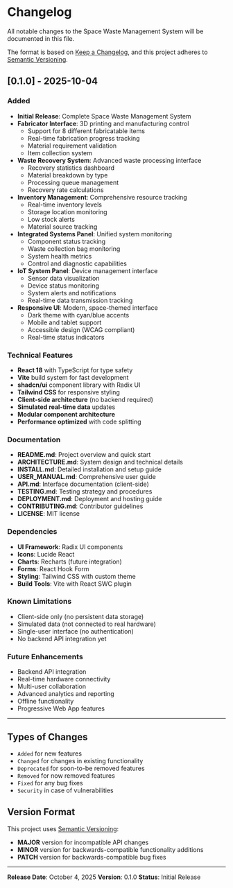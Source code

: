 # Changelog

All notable changes to the Space Waste Management System will be documented in this file.

The format is based on [Keep a Changelog](https://keepachangelog.com/en/1.0.0/),
and this project adheres to [Semantic Versioning](https://semver.org/spec/v2.0.0.html).

## [0.1.0] - 2025-10-04

### Added
- **Initial Release**: Complete Space Waste Management System
- **Fabricator Interface**: 3D printing and manufacturing control
  - Support for 8 different fabricatable items
  - Real-time fabrication progress tracking
  - Material requirement validation
  - Item collection system
- **Waste Recovery System**: Advanced waste processing interface
  - Recovery statistics dashboard
  - Material breakdown by type
  - Processing queue management
  - Recovery rate calculations
- **Inventory Management**: Comprehensive resource tracking
  - Real-time inventory levels
  - Storage location monitoring
  - Low stock alerts
  - Material source tracking
- **Integrated Systems Panel**: Unified system monitoring
  - Component status tracking
  - Waste collection bag monitoring
  - System health metrics
  - Control and diagnostic capabilities
- **IoT System Panel**: Device management interface
  - Sensor data visualization
  - Device status monitoring
  - System alerts and notifications
  - Real-time data transmission tracking
- **Responsive UI**: Modern, space-themed interface
  - Dark theme with cyan/blue accents
  - Mobile and tablet support
  - Accessible design (WCAG compliant)
  - Real-time status indicators

### Technical Features
- **React 18** with TypeScript for type safety
- **Vite** build system for fast development
- **shadcn/ui** component library with Radix UI
- **Tailwind CSS** for responsive styling
- **Client-side architecture** (no backend required)
- **Simulated real-time data** updates
- **Modular component architecture**
- **Performance optimized** with code splitting

### Documentation
- **README.md**: Project overview and quick start
- **ARCHITECTURE.md**: System design and technical details
- **INSTALL.md**: Detailed installation and setup guide
- **USER_MANUAL.md**: Comprehensive user guide
- **API.md**: Interface documentation (client-side)
- **TESTING.md**: Testing strategy and procedures
- **DEPLOYMENT.md**: Deployment and hosting guide
- **CONTRIBUTING.md**: Contributor guidelines
- **LICENSE**: MIT license

### Dependencies
- **UI Framework**: Radix UI components
- **Icons**: Lucide React
- **Charts**: Recharts (future integration)
- **Forms**: React Hook Form
- **Styling**: Tailwind CSS with custom theme
- **Build Tools**: Vite with React SWC plugin

### Known Limitations
- Client-side only (no persistent data storage)
- Simulated data (not connected to real hardware)
- Single-user interface (no authentication)
- No backend API integration yet

### Future Enhancements
- Backend API integration
- Real-time hardware connectivity
- Multi-user collaboration
- Advanced analytics and reporting
- Offline functionality
- Progressive Web App features

---

## Types of Changes

- `Added` for new features
- `Changed` for changes in existing functionality
- `Deprecated` for soon-to-be removed features
- `Removed` for now removed features
- `Fixed` for any bug fixes
- `Security` in case of vulnerabilities

## Version Format

This project uses [Semantic Versioning](https://semver.org/):

- **MAJOR** version for incompatible API changes
- **MINOR** version for backwards-compatible functionality additions
- **PATCH** version for backwards-compatible bug fixes

---

**Release Date**: October 4, 2025
**Version**: 0.1.0
**Status**: Initial Release